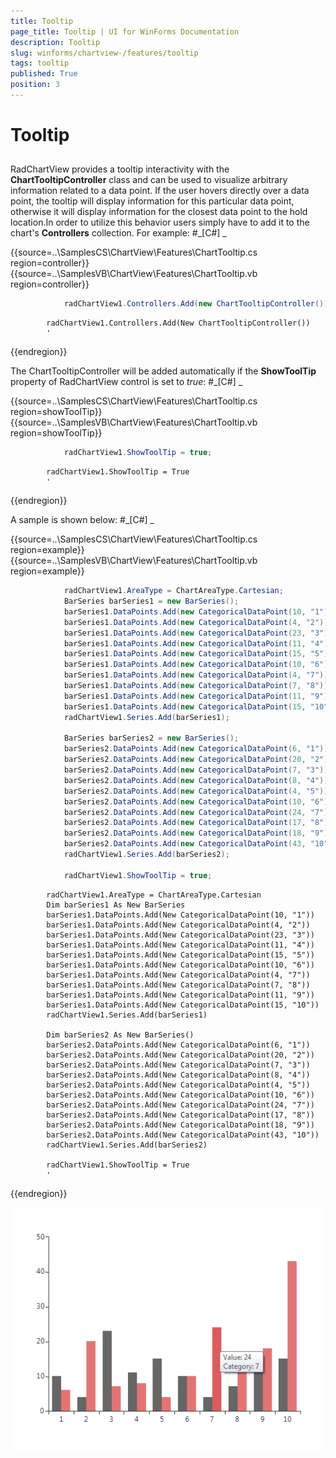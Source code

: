 ```yaml
---
title: Tooltip
page_title: Tooltip | UI for WinForms Documentation
description: Tooltip
slug: winforms/chartview-/features/tooltip
tags: tooltip
published: True
position: 3
---
```


# Tooltip



## 

RadChartView provides a tooltip interactivity  with the
          __ChartTooltipController__ class and can be used to visualize
          arbitrary information related to a data point. If the user
          hovers directly over a data point, the tooltip will display
          information for this particular data point, otherwise it will
          display information for the closest data point to the hold
          location.In order to utilize this behavior users simply have to
          add it to the chart's __Controllers__ collection. For example:
          #_[C#] _

	



{{source=..\SamplesCS\ChartView\Features\ChartTooltip.cs region=controller}} 
{{source=..\SamplesVB\ChartView\Features\ChartTooltip.vb region=controller}} 

````C#
            radChartView1.Controllers.Add(new ChartTooltipController());
````
````VB.NET
        radChartView1.Controllers.Add(New ChartTooltipController())
        '
````

{{endregion}} 




The ChartTooltipController will be added automatically if
          the __ShowToolTip__ property of RadChartView control is set to *true*:
          #_[C#] _

	



{{source=..\SamplesCS\ChartView\Features\ChartTooltip.cs region=showToolTip}} 
{{source=..\SamplesVB\ChartView\Features\ChartTooltip.vb region=showToolTip}} 

````C#
            radChartView1.ShowToolTip = true;
````
````VB.NET
        radChartView1.ShowToolTip = True
        '
````

{{endregion}} 




A sample is shown below:
        #_[C#] _

	



{{source=..\SamplesCS\ChartView\Features\ChartTooltip.cs region=example}} 
{{source=..\SamplesVB\ChartView\Features\ChartTooltip.vb region=example}} 

````C#
            radChartView1.AreaType = ChartAreaType.Cartesian;
            BarSeries barSeries1 = new BarSeries();
            barSeries1.DataPoints.Add(new CategoricalDataPoint(10, "1"));
            barSeries1.DataPoints.Add(new CategoricalDataPoint(4, "2"));
            barSeries1.DataPoints.Add(new CategoricalDataPoint(23, "3"));
            barSeries1.DataPoints.Add(new CategoricalDataPoint(11, "4"));
            barSeries1.DataPoints.Add(new CategoricalDataPoint(15, "5"));
            barSeries1.DataPoints.Add(new CategoricalDataPoint(10, "6"));
            barSeries1.DataPoints.Add(new CategoricalDataPoint(4, "7"));
            barSeries1.DataPoints.Add(new CategoricalDataPoint(7, "8"));
            barSeries1.DataPoints.Add(new CategoricalDataPoint(11, "9"));
            barSeries1.DataPoints.Add(new CategoricalDataPoint(15, "10"));
            radChartView1.Series.Add(barSeries1);

            BarSeries barSeries2 = new BarSeries();
            barSeries2.DataPoints.Add(new CategoricalDataPoint(6, "1"));
            barSeries2.DataPoints.Add(new CategoricalDataPoint(20, "2"));
            barSeries2.DataPoints.Add(new CategoricalDataPoint(7, "3"));
            barSeries2.DataPoints.Add(new CategoricalDataPoint(8, "4"));
            barSeries2.DataPoints.Add(new CategoricalDataPoint(4, "5"));
            barSeries2.DataPoints.Add(new CategoricalDataPoint(10, "6"));
            barSeries2.DataPoints.Add(new CategoricalDataPoint(24, "7"));
            barSeries2.DataPoints.Add(new CategoricalDataPoint(17, "8"));
            barSeries2.DataPoints.Add(new CategoricalDataPoint(18, "9"));
            barSeries2.DataPoints.Add(new CategoricalDataPoint(43, "10"));
            radChartView1.Series.Add(barSeries2);

            radChartView1.ShowToolTip = true;
````
````VB.NET
        radChartView1.AreaType = ChartAreaType.Cartesian
        Dim barSeries1 As New BarSeries
        barSeries1.DataPoints.Add(New CategoricalDataPoint(10, "1"))
        barSeries1.DataPoints.Add(New CategoricalDataPoint(4, "2"))
        barSeries1.DataPoints.Add(New CategoricalDataPoint(23, "3"))
        barSeries1.DataPoints.Add(New CategoricalDataPoint(11, "4"))
        barSeries1.DataPoints.Add(New CategoricalDataPoint(15, "5"))
        barSeries1.DataPoints.Add(New CategoricalDataPoint(10, "6"))
        barSeries1.DataPoints.Add(New CategoricalDataPoint(4, "7"))
        barSeries1.DataPoints.Add(New CategoricalDataPoint(7, "8"))
        barSeries1.DataPoints.Add(New CategoricalDataPoint(11, "9"))
        barSeries1.DataPoints.Add(New CategoricalDataPoint(15, "10"))
        radChartView1.Series.Add(barSeries1)

        Dim barSeries2 As New BarSeries()
        barSeries2.DataPoints.Add(New CategoricalDataPoint(6, "1"))
        barSeries2.DataPoints.Add(New CategoricalDataPoint(20, "2"))
        barSeries2.DataPoints.Add(New CategoricalDataPoint(7, "3"))
        barSeries2.DataPoints.Add(New CategoricalDataPoint(8, "4"))
        barSeries2.DataPoints.Add(New CategoricalDataPoint(4, "5"))
        barSeries2.DataPoints.Add(New CategoricalDataPoint(10, "6"))
        barSeries2.DataPoints.Add(New CategoricalDataPoint(24, "7"))
        barSeries2.DataPoints.Add(New CategoricalDataPoint(17, "8"))
        barSeries2.DataPoints.Add(New CategoricalDataPoint(18, "9"))
        barSeries2.DataPoints.Add(New CategoricalDataPoint(43, "10"))
        radChartView1.Series.Add(barSeries2)

        radChartView1.ShowToolTip = True
        '
````

{{endregion}} 


![chartview-features-tooltips 001](images/chartview-features-tooltips001.png)
